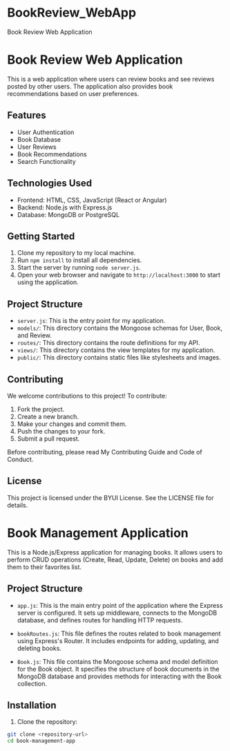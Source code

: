 # BookReview_WebApp
Book Review Web Application
# Book Review Web Application

This is a web application where users can review books and see reviews posted by other users. The application also provides book recommendations based on user preferences.

## Features

- User Authentication
- Book Database
- User Reviews
- Book Recommendations
- Search Functionality

## Technologies Used

- Frontend: HTML, CSS, JavaScript (React or Angular)
- Backend: Node.js with Express.js
- Database: MongoDB or PostgreSQL

## Getting Started

1. Clone my repository to my local machine.
2. Run `npm install` to install all dependencies.
3. Start the server by running `node server.js`.
4. Open your web browser and navigate to `http://localhost:3000` to start using the application.

## Project Structure

- `server.js`: This is the entry point for my application.
- `models/`: This directory contains the Mongoose schemas for User, Book, and Review.
- `routes/`: This directory contains the route definitions for my API.
- `views/`: This directory contains the view templates for my application.
- `public/`: This directory contains static files like stylesheets and images.

## Contributing

We welcome contributions to this project! To contribute:

1. Fork the project.
2. Create a new branch.
3. Make your changes and commit them.
4. Push the changes to your fork.
5. Submit a pull request.

Before contributing, please read My Contributing Guide and Code of Conduct.

## License

This project is licensed under the  BYUI License. See the LICENSE file for details.

# Book Management Application

This is a Node.js/Express application for managing books. It allows users to perform CRUD operations (Create, Read, Update, Delete) on books and add them to their favorites list.

## Project Structure

- `app.js`: This is the main entry point of the application where the Express server is configured. It sets up middleware, connects to the MongoDB database, and defines routes for handling HTTP requests.

- `bookRoutes.js`: This file defines the routes related to book management using Express's Router. It includes endpoints for adding, updating, and deleting books.

- `Book.js`: This file contains the Mongoose schema and model definition for the Book object. It specifies the structure of book documents in the MongoDB database and provides methods for interacting with the Book collection.

## Installation

1. Clone the repository:

```bash
git clone <repository-url>
cd book-management-app